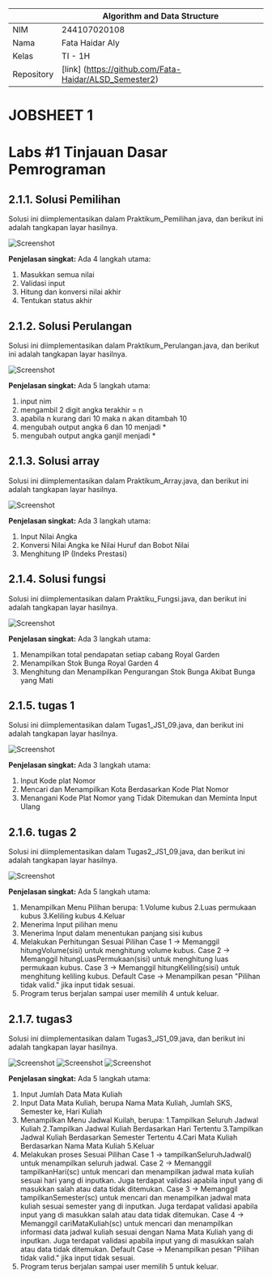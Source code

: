 
|  | Algorithm and Data Structure |
|--|--|
| NIM |  244107020108|
| Nama |  Fata Haidar Aly |
| Kelas | TI - 1H |
| Repository | [link] (https://github.com/Fata-Haidar/ALSD_Semester2) |

# JOBSHEET 1

# Labs #1 Tinjauan Dasar Pemrograman

## 2.1.1. Solusi Pemilihan

Solusi ini diimplementasikan dalam Praktikum_Pemilihan.java, dan berikut ini adalah tangkapan layar hasilnya.

![Screenshot](img/pemilihan.png)

**Penjelasan singkat:** Ada 4 langkah utama:
1. Masukkan semua nilai
2. Validasi input
3. Hitung dan konversi nilai akhir
4. Tentukan status akhir

## 2.1.2. Solusi Perulangan

Solusi ini diimplementasikan dalam Praktikum_Perulangan.java, dan berikut ini adalah tangkapan layar hasilnya.

![Screenshot](img/P_perulangan.png)

**Penjelasan singkat:** Ada 5 langkah utama:
1. input nim
2. mengambil 2 digit angka terakhir = n
3. apabila n kurang dari 10 maka n akan ditambah 10
4. mengubah output angka 6 dan 10 menjadi *
5. mengubah output angka ganjil menjadi *


## 2.1.3. Solusi array

Solusi ini diimplementasikan dalam Praktikum_Array.java, dan berikut ini adalah tangkapan layar hasilnya.

![Screenshot](img/array.png)

**Penjelasan singkat:** Ada 3 langkah utama:
1. Input Nilai Angka 
2. Konversi Nilai Angka ke Nilai Huruf dan Bobot Nilai
3. Menghitung IP (Indeks Prestasi)

## 2.1.4. Solusi fungsi

Solusi ini diimplementasikan dalam Praktiku_Fungsi.java, dan berikut ini adalah tangkapan layar hasilnya.

![Screenshot](img/P_fungsi.png)

**Penjelasan singkat:** Ada 3 langkah utama:
1. Menampilkan total pendapatan setiap cabang Royal Garden
2. Menampilkan Stok Bunga Royal Garden 4
3. Menghitung dan Menampilkan Pengurangan Stok Bunga Akibat Bunga yang Mati

## 2.1.5. tugas 1

Solusi ini diimplementasikan dalam Tugas1_JS1_09.java, dan berikut ini adalah tangkapan layar hasilnya.

![Screenshot](img/t1.png)

**Penjelasan singkat:** Ada 3 langkah utama:
1. Input Kode plat Nomor
2. Mencari dan Menampilkan Kota Berdasarkan Kode Plat Nomor
3. Menangani Kode Plat Nomor yang Tidak Ditemukan dan Meminta Input Ulang

## 2.1.6. tugas 2

Solusi ini diimplementasikan dalam Tugas2_JS1_09.java, dan berikut ini adalah tangkapan layar hasilnya.

![Screenshot](img/t2.png)

**Penjelasan singkat:** Ada 5 langkah utama:
1. Menampilkan Menu Pilihan berupa:
    1.Volume kubus
    2.Luas permukaan kubus
    3.Keliling kubus
    4.Keluar 
2. Menerima Input pilihan menu
3. Menerima Input dalam menentukan panjang sisi kubus
4. Melakukan Perhitungan Sesuai Pilihan
    Case 1 → Memanggil hitungVolume(sisi) untuk menghitung volume kubus.
    Case 2 → Memanggil hitungLuasPermukaan(sisi) untuk menghitung luas permukaan kubus.
    Case 3 → Memanggil hitungKeliling(sisi) untuk menghitung keliling kubus.
    Default Case → Menampilkan pesan "Pilihan tidak valid." jika input tidak sesuai.
5. Program terus berjalan sampai user memilih 4 untuk keluar.

## 2.1.7. tugas3

Solusi ini diimplementasikan dalam Tugas3_JS1_09.java, dan berikut ini adalah tangkapan layar hasilnya.

![Screenshot](img/t3_1.png)
![Screenshot](img/t3_2.png)
![Screenshot](img/t3_3.png)

**Penjelasan singkat:** Ada 5 langkah utama:
1. Input Jumlah Data Mata Kuliah
2. Input Data Mata Kuliah, berupa Nama Mata Kuliah, Jumlah SKS, Semester ke, Hari Kuliah 
3. Menampilkan Menu Jadwal Kuilah, berupa:
    1.Tampilkan Seluruh Jadwal Kuliah 
    2.Tampilkan Jadwal Kuliah Berdasarkan Hari Tertentu
    3.Tampilkan Jadwal Kuliah Berdasarkan Semester Tertentu
    4.Cari Mata Kuliah Berdasarkan Nama Mata Kuliah
    5.Keluar
4. Melakukan proses Sesuai Pilihan
    Case 1 → tampilkanSeluruhJadwal() untuk menampilkan seluruh jadwal.
    Case 2 → Memanggil tampilkanHari(sc) untuk mencari dan menampilkan jadwal mata kuliah sesuai hari yang di inputkan. Juga terdapat validasi apabila input yang di masukkan salah atau data tidak ditemukan.
    Case 3 → Memanggil tampilkanSemester(sc) untuk mencari dan menampilkan jadwal mata kuliah sesuai semester yang di inputkan. Juga terdapat validasi apabila input yang di masukkan salah atau data tidak ditemukan.
    Case 4 → Memanggil cariMataKuliah(sc) untuk mencari dan menampilkan informasi data jadwal kuliah sesuai dengan Nama Mata Kuliah yang di inputkan. Juga terdapat validasi apabila input yang di masukkan salah atau data tidak ditemukan.
    Default Case → Menampilkan pesan "Pilihan tidak valid." jika input tidak sesuai.
5. Program terus berjalan sampai user memilih 5 untuk keluar.






